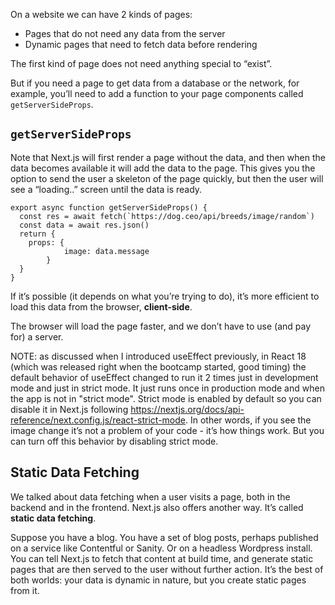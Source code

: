 

On a website we can have 2 kinds of pages:

- Pages that do not need any data from the server
- Dynamic pages that need to fetch data before rendering

The first kind of page does not need anything special to “exist”.

But if you need a page to get data from a database or the network, for example,
you’ll need to add a function to your page components called `getServerSideProps`.

## `getServerSideProps`

Note that Next.js will first render a page without the data, and then when the data becomes available
it will add the data to the page. This gives you the option to send the user a skeleton of the page
quickly, but then the user will see a “loading..” screen until the data is ready.

```
export async function getServerSideProps() {
  const res = await fetch(`https://dog.ceo/api/breeds/image/random`)
  const data = await res.json()
  return {
    props: { 
			image: data.message 
		}
  }
}
```

If it’s possible (it depends on what you’re trying to do), it’s more efficient to load this data from the browser, **client-side**. 

The browser will load the page faster, and we don’t have to use (and pay for) a server.

NOTE: as discussed when I introduced useEffect previously, in React 18 (which was released right when the bootcamp started, good timing) the default behavior of useEffect changed to run it 2 times just in development mode and just in strict mode. It just runs once in production mode and when the app is not in "strict mode". Strict mode is enabled by default so you can disable it in Next.js following https://nextjs.org/docs/api-reference/next.config.js/react-strict-mode.
In other words, if you see the image change it’s not a problem of your code - it’s how things work. But you can turn off this behavior by disabling strict mode.

## Static Data Fetching

We talked about data fetching when a user visits a page, both in the backend and in the frontend.
Next.js also offers another way. It’s called **static data fetching**.

Suppose you have a blog. You have a set of blog posts, perhaps published on a service like Contentful or Sanity. Or on a headless Wordpress install.
You can tell Next.js to fetch that content at build time, and generate static pages that are then served to the user without further action.
It’s the best of both worlds: your data is dynamic in nature, but you create static pages from it.
